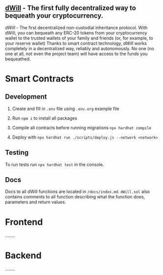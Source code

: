 ## **[dWill](https://dwill.app/)** - The first fully decentralized way to bequeath your cryptocurrency.

*dWill* - The first decentralized non-custodial inheritance protocol. 
With dWill, you can bequeath any ERC-20 tokens from your cryptocurrency wallet to the trusted wallets of your family and friends (or, for example, to your reserve wallet)
Thanks to smart contract technology, *dWill* works completely in a decentralized way, reliably and autonomously. No one (no one at all, not even the project team) will have access to the funds you bequeathed.

# Smart Contracts
## Development

1. Create and fill in `.env` file using `.env.org` example file

2. Run `npm i` to install all packages

3. Compile all contracts before running migrations `npx hardhat compile`

4. Deploy with `npx hardhat run ./scripts/deploy.js --network <network>`


## Testing

To run tests run `npx hardhat test` in the console.


## Docs

Docs to all dWill functions are located in `/docs/index.md`. 
`dWill.sol` also contains comments to all function describing what the function does, parameters and return values.


# Frontend

........

# Backend

........
